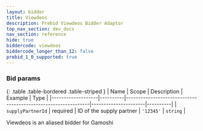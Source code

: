 ```yaml
---
layout: bidder
title: Viewdeos
description: Prebid Viewdeos Bidder Adaptor
top_nav_section: dev_docs
nav_section: reference
hide: true
biddercode: viewdeos
biddercode_longer_than_12: false
prebid_1_0_supported: true
---
```


### Bid params

{: .table .table-bordered .table-striped }
| Name              | Scope    | Description                                                   | Example              | Type     |
|-------------------|----------|---------------------------------------------------------------|----------------------|----------|
| `supplyPartnerId` | required | ID of the supply partner | `'12345'`            | `string` |

Viewdeos is an aliased bidder for Gamoshi
